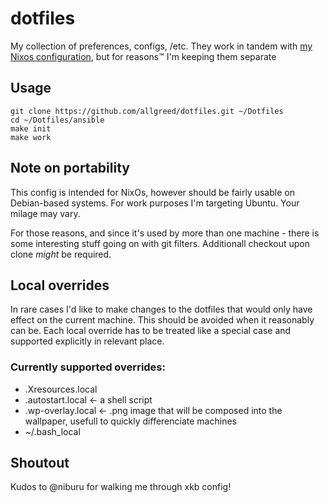 # dotfiles

My collection of preferences, configs, /etc.
They work in tandem with [my Nixos configuration](https://github.com/allgreed/nixos-config), but for reasons™ I'm keeping them separate 

## Usage

```
git clone https://github.com/allgreed/dotfiles.git ~/Dotfiles
cd ~/Dotfiles/ansible
make init
make work
```

## Note on portability

This config is intended for NixOs, however should be fairly usable on Debian-based systems. For work purposes I'm targeting Ubuntu. Your milage may vary.

For those reasons, and since it's used by more than one machine - there is some interesting stuff going on with git filters. Additionall checkout upon clone *might* be required.

## Local overrides

In rare cases I'd like to make changes to the dotfiles that would only have effect on the current machine. This should be avoided when it reasonably can be. Each local override has to be treated like a special case and supported explicitly in relevant place.

### Currently supported overrides:
- .Xresources.local
- .autostart.local <- a shell script
- .wp-overlay.local <- .png image that will be composed into the wallpaper, usefull to quickly differenciate machines
- ~/.bash_local

## Shoutout

Kudos to @niburu for walking me through xkb config!
